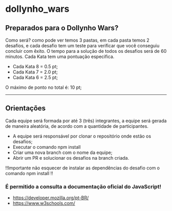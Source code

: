 # dollynho_wars


## Preparados para o Dollynho Wars?

Como será? 
como pode ver temos 3 pastas, em cada pasta temos 2 desafios, e cada desafio tem um teste para verificar que você conseguiu concluir com êxito.
O tempo para a solução de todos os desafios será de 60 minutos. Cada Kata tem uma pontuação especifica.

* Cada Kata 8 = 0.5 pt;
* Cada Kata 7 = 2.0 pt;
* Cada Kata 6 = 2.5 pt;

O máximo de ponto no total é: 10 pt; 

-------------------------------------------------------------------------------------------------------------------------------------------------

## Orientações

Cada equipe será formada por até 3 (três) integrantes, a equipe será gerada de maneira aleatória, de acordo com a quantidade de participantes.
* A equipe será responsável por clonar o repositório onde estão os desafios;
* Executar o comando npm install
* Criar uma nova branch com o nome da equipe;
* Abrir um PR e solucionar os desafios na branch criada. 

!!Importante não esquecer de instalar as dependências do desafio com o comando npm install !!

### É permitido a consulta a documentação oficial do JavaScript! 
- https://developer.mozilla.org/pt-BR/
- https://www.w3schools.com/

